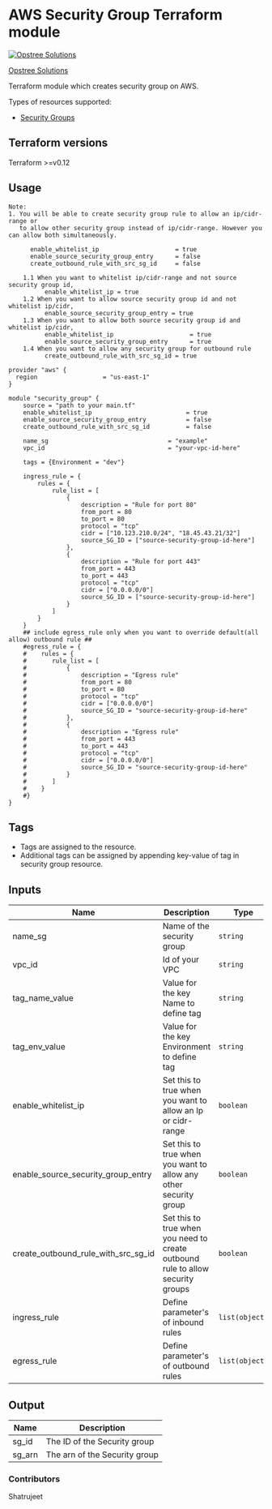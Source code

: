 AWS Security Group Terraform module
=====================================

[![Opstree Solutions][opstree_avatar]][opstree_homepage]

[Opstree Solutions][opstree_homepage] 

  [opstree_homepage]: https://opstree.github.io/
  [opstree_avatar]: https://img.cloudposse.com/150x150/https://github.com/opstree.png

Terraform module which creates security group on AWS.

Types of resources supported:

* [Security Groups](https://www.terraform.io/docs/providers/aws/r/security_group.html)

Terraform versions
------------------

Terraform >=v0.12

Usage
------
```hcl
Note:
1. You will be able to create security group rule to allow an ip/cidr-range or 
   to allow other security group instead of ip/cidr-range. However you can allow both simultaneously.

      enable_whitelist_ip                     = true    
      enable_source_security_group_entry      = false
      create_outbound_rule_with_src_sg_id     = false
    
    1.1 When you want to whitelist ip/cidr-range and not source security group id, 
          enable_whitelist_ip = true
    1.2 When you want to allow source security group id and not whitelist ip/cidr, 
          enable_source_security_group_entry = true
    1.3 When you want to allow both source security group id and whitelist ip/cidr, 
          enable_whitelist_ip                     = true
          enable_source_security_group_entry      = true
    1.4 When you want to allow any security group for outbound rule
          create_outbound_rule_with_src_sg_id = true
```
```hcl
provider "aws" {
  region                  = "us-east-1"
}

module "security_group" {
    source = "path to your main.tf"
    enable_whitelist_ip                          = true
    enable_source_security_group_entry           = false
    create_outbound_rule_with_src_sg_id          = false

    name_sg                                 = "example"
    vpc_id                                  = "your-vpc-id-here" 

    tags = {Environment = "dev"}

    ingress_rule = {
        rules = {
            rule_list = [
                {
                    description = "Rule for port 80"
                    from_port = 80
                    to_port = 80
                    protocol = "tcp"
                    cidr = ["10.123.210.0/24", "18.45.43.21/32"]
                    source_SG_ID = ["source-security-group-id-here"]
                },
                { 
                    description = "Rule for port 443"
                    from_port = 443
                    to_port = 443
                    protocol = "tcp"
                    cidr = ["0.0.0.0/0"]
                    source_SG_ID = ["source-security-group-id-here"]
                }
            ]
        }
    }
    ## include egress_rule only when you want to override default(all allow) outbound rule ##
    #egress_rule = {
    #    rules = {
    #       rule_list = [
    #           {
    #               description = "Egress rule"
    #               from_port = 80
    #               to_port = 80
    #               protocol = "tcp"
    #               cidr = ["0.0.0.0/0"]
    #               source_SG_ID = "source-security-group-id-here"
    #           },
    #           {
    #               description = "Egress rule"
    #               from_port = 443
    #               to_port = 443
    #               protocol = "tcp"
    #               cidr = ["0.0.0.0/0"]
    #               source_SG_ID = "source-security-group-id-here"
    #           }
    #       ]
    #    }
    #}
}
```
Tags
----
* Tags are assigned to the resource.
* Additional tags can be assigned by appending key-value of tag in security group resource.

Inputs
------
| Name | Description | Type | Default | Required |
|------|-------------|------|---------|:--------:|
| name_sg | Name of the security group | `string` | `" "` | yes |
| vpc_id | Id of your VPC  | `string` | `" "` | yes |
| tag_name_value | Value for the key Name to define tag | `string` | `" "` | yes |
| tag_env_value | Value for the key Environment to define tag | `string` | `" "` | yes |
| enable_whitelist_ip | Set this to true when you want to allow an Ip or cidr-range | `boolean` | `"true"` | no |
| enable_source_security_group_entry | Set this to true when you want to allow any other security group | `boolean` | `"false"` | no |
| create_outbound_rule_with_src_sg_id | Set this to true when you need to create outbound rule to allow security groups | `boolean` | `"false"` | no |
| ingress_rule | Define parameter's of inbound rules | `list(object)` | `" "` | no |
| egress_rule | Define parameter's of outbound rules | `list(object)` | `"Allow all"` | no |

Output
------
| Name | Description |
|------|-------------|
| sg_id | The ID of the Security group |
| sg_arn | The arn of the Security group |

### Contributors
Shatrujeet
